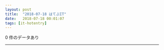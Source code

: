 ```yaml
---
layout: post
title:  "2018-07-18 はてぶIT"
date:   2018-07-18 00:01:07
tags: [it-hotentry]
---
```

0 件のデータあり

<hr>
